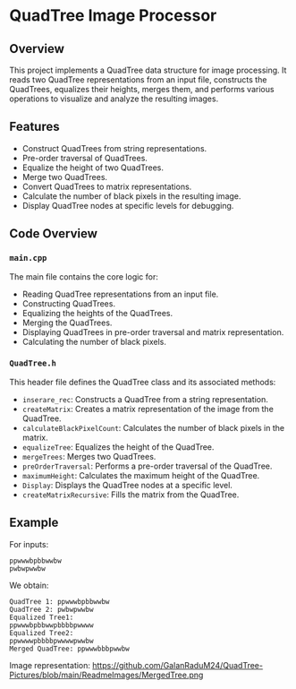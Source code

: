 # QuadTree Image Processor

## Overview
This project implements a QuadTree data structure for image processing. It reads two QuadTree representations from an input file, constructs the QuadTrees, equalizes their heights, merges them, and performs various operations to visualize and analyze the resulting images.

## Features
- Construct QuadTrees from string representations.
- Pre-order traversal of QuadTrees.
- Equalize the height of two QuadTrees.
- Merge two QuadTrees.
- Convert QuadTrees to matrix representations.
- Calculate the number of black pixels in the resulting image.
- Display QuadTree nodes at specific levels for debugging.

## Code Overview
### `main.cpp`
The main file contains the core logic for:

- Reading QuadTree representations from an input file.
- Constructing QuadTrees.
- Equalizing the heights of the QuadTrees.
- Merging the QuadTrees.
- Displaying QuadTrees in pre-order traversal and matrix representation.
- Calculating the number of black pixels.

### `QuadTree.h`
This header file defines the QuadTree class and its associated methods:

- `inserare_rec`: Constructs a QuadTree from a string representation.
- `createMatrix`: Creates a matrix representation of the image from the QuadTree.
- `calculateBlackPixelCount`: Calculates the number of black pixels in the matrix.
- `equalizeTree`: Equalizes the height of the QuadTree.
- `mergeTrees`: Merges two QuadTrees.
- `preOrderTraversal`: Performs a pre-order traversal of the QuadTree.
- `maximumHeight`: Calculates the maximum height of the QuadTree.
- `Display`: Displays the QuadTree nodes at a specific level.
- `createMatrixRecursive`: Fills the matrix from the QuadTree.

## Example
For inputs:
```
ppwwwbpbbwwbw
pwbwpwwbw
```

We obtain: 
```
QuadTree 1: ppwwwbpbbwwbw
QuadTree 2: pwbwpwwbw
Equalized Tree1:
ppwwwbpbbwwpbbbbpwwww
Equalized Tree2:
ppwwwwpbbbbpwwwwpwwbw
Merged QuadTree: ppwwwbbbpwwbw
```

Image representation:
https://github.com/GalanRaduM24/QuadTree-Pictures/blob/main/ReadmeImages/MergedTree.png
